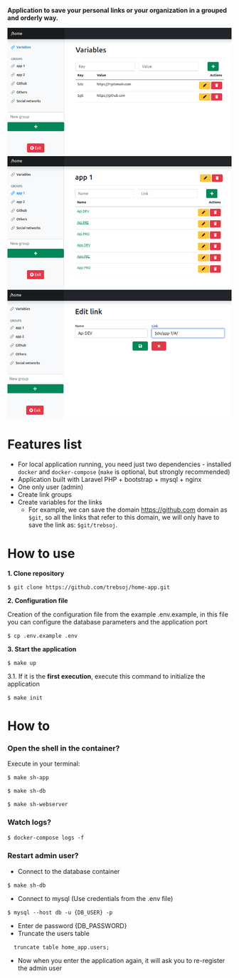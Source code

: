 
**Application to save your personal links or your organization in a grouped and orderly way.**

![alt text](img/1.png)
![alt text](img/2.png)
![alt text](img/3.png)

# Features list
- For local application running, you need just two dependencies - installed `docker` and `docker-compose` (`make` is optional, but strongly recommended)
- Application built with Laravel PHP + bootstrap + mysql + nginx
- One only user (admin)
- Create link groups
- Create variables for the links
    - For example, we can save the domain https://github.com domain as `$git`, so all the links that refer to this domain, we will only have to save the link as: `$git/trebsoj`.

# How to use

**1. Clone repository**
```shell
$ git clone https://github.com/trebsoj/home-app.git
```

**2. Configuration file**

Creation of the configuration file from the example .env.example,
in this file you can configure the database parameters and the application port

```shell
$ cp .env.example .env
```

**3. Start the application**

```shell
$ make up
```

3.1. If it is the **first execution**, execute this command to initialize the application

```shell
$ make init
```

# How to
### Open the shell in the container?

Execute in your terminal:

```shell
$ make sh-app
```
```shell
$ make sh-db
```
```shell
$ make sh-webserver
```

### Watch logs?

```shell
$ docker-compose logs -f
```

### Restart admin user?
- Connect to the database container

```shell
$ make sh-db
```

- Connect to mysql (Use credentials from the .env file)

```shell
$ mysql --host db -u {DB_USER} -p
```
- Enter de password {DB_PASSWORD}
- Truncate the users table
```shell
  truncate table home_app.users;
```
- Now when you enter the application again, it will ask you to re-register the admin user
